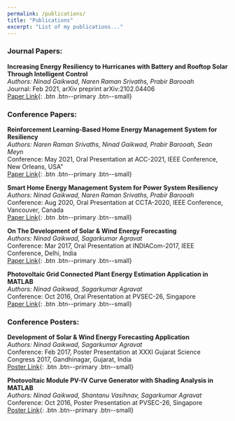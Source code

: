 ```yaml
---
permalink: /publications/
title: "Publications"
excerpt: "List of my publications..."
---
```

### Journal Papers:

**Increasing Energy Resiliency to Hurricanes with Battery and Rooftop Solar Through Intelligent Control** <br>
*Authors: Ninad Gaikwad, Naren Raman Srivaths, Prabir Barooah* <br>
Journal: Feb 2021, arXiv preprint arXiv:2102.04406 <br>
[Paper Link](https://arxiv.org/abs/2102.04406){: .btn .btn--primary .btn--small}

### Conference Papers:

**Reinforcement Learning-Based Home Energy Management System for Resiliency** <br>
*Authors: Naren Raman Srivaths, Ninad Gaikwad, Prabir Barooah, Sean Meyn* <br>
Conference: May 2021, Oral Presentation at ACC-2021, IEEE Conference, New Orleans, USA" <br>
[Paper Link](https://ieeexplore.ieee.org/document/9483162){: .btn .btn--primary .btn--small}

**Smart Home Energy Management System for Power System Resiliency** <br>
*Authors: Ninad Gaikwad, Naren Raman Srivaths, Prabir Barooah* <br>
Conference: Aug 2020, Oral Presentation at CCTA-2020, IEEE Conference, Vancouver, Canada <br>
[Paper Link](https://ieeexplore.ieee.org/document/9206361){: .btn .btn--primary .btn--small}

**On The Development of Solar & Wind Energy Forecasting** <br>
*Authors: Ninad Gaikwad, Sagarkumar Agravat* <br>
Conference: Mar 2017, Oral Presentation at INDIACom-2017, IEEE Conference, Delhi, India <br>
[Paper Link](https://scholar.google.com/citations?view_op=view_citation&hl=en&user=vs7Oqv8AAAAJ&citation_for_view=vs7Oqv8AAAAJ:9yKSN-GCB0IC){: .btn .btn--primary .btn--small}

**Photovoltaic Grid Connected Plant Energy Estimation Application in MATLAB** <br>
*Authors: Ninad Gaikwad, Sagarkumar Agravat* <br>
Conference: Oct 2016, Oral Presentation at PVSEC-26, Singapore <br>
[Paper Link](https://scholar.google.com/citations?view_op=view_citation&hl=en&user=vs7Oqv8AAAAJ&citation_for_view=vs7Oqv8AAAAJ:2osOgNQ5qMEC){: .btn .btn--primary .btn--small}

### Conference Posters:

**Development of Solar & Wind Energy Forecasting Application** <br>
*Authors: Ninad Gaikwad, Sagarkumar Agravat* <br>
Conference: Feb 2017, Poster Presentation at XXXI Gujarat Science Congress 2017, Gandhinagar, Gujarat, India <br>
[Poster Link](https://www.researchgate.net/publication/314706171_Solar_Wind_Energy_Estimation_and_Forecasting_Application){: .btn .btn--primary .btn--small}

**Photovoltaic Module PV-IV Curve Generator with Shading Analysis in MATLAB** <br>
*Authors: Ninad Gaikwad, Shantanu Vasihnav, Sagarkumar Agravat* <br>
Conference: Oct 2016, Poster Presentation at PVSEC-26, Singapore <br>
[Poster Link](https://www.researchgate.net/publication/314706487_Photovoltaic_Module_PV-IV_Curve_Generator_with_Shading_Analysis_in_MATLAB){: .btn .btn--primary .btn--small}





